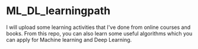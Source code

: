 # ML_DL_learningpath
I will upload some learning activities that I've done from online courses and books. From this repo, you can also learn some useful algorithms which you can apply for Machine learning and Deep Learning. 

